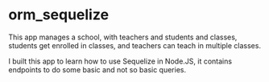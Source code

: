 # orm_sequelize

This app manages a school, with teachers and students and classes, students get enrolled in classes, and teachers can teach in multiple classes.

I built this app to learn how to use Sequelize in Node.JS, it contains endpoints to do some basic and not so basic queries.
